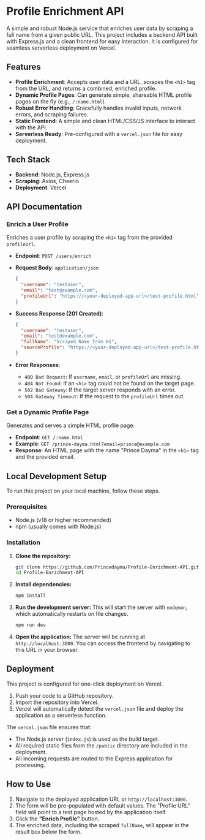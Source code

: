 # Profile Enrichment API

A simple and robust Node.js service that enriches user data by scraping a full name from a given public URL. This project includes a backend API built with Express.js and a clean frontend for easy interaction. It is configured for seamless serverless deployment on Vercel.

## Features

- **Profile Enrichment**: Accepts user data and a URL, scrapes the `<h1>` tag from the URL, and returns a combined, enriched profile.
- **Dynamic Profile Pages**: Can generate simple, shareable HTML profile pages on the fly (e.g., `/:name.html`).
- **Robust Error Handling**: Gracefully handles invalid inputs, network errors, and scraping failures.
- **Static Frontend**: A simple and clean HTML/CSS/JS interface to interact with the API.
- **Serverless Ready**: Pre-configured with a `vercel.json` file for easy deployment.

## Tech Stack

- **Backend**: Node.js, Express.js
- **Scraping**: Axios, Cheerio
- **Deployment**: Vercel

## API Documentation

### Enrich a User Profile

Enriches a user profile by scraping the `<h1>` tag from the provided `profileUrl`.

- **Endpoint**: `POST /users/enrich`
- **Request Body**: `application/json`

  ```json
  {
    "username": "testuser",
    "email": "test@example.com",
    "profileUrl": "https://<your-deployed-app-url>/test-profile.html"
  }
  ```

- **Success Response (201 Created)**:

  ```json
  {
    "username": "testuser",
    "email": "test@example.com",
    "fullName": "Scraped Name from H1",
    "sourceProfile": "https://<your-deployed-app-url>/test-profile.html"
  }
  ```

- **Error Responses**:
  - `400 Bad Request`: If `username`, `email`, or `profileUrl` are missing.
  - `404 Not Found`: If an `<h1>` tag could not be found on the target page.
  - `502 Bad Gateway`: If the target server responds with an error.
  - `504 Gateway Timeout`: If the request to the `profileUrl` times out.

### Get a Dynamic Profile Page

Generates and serves a simple HTML profile page.

- **Endpoint**: `GET /:name.html`
- **Example**: `GET /prince-dayma.html?email=prince@example.com`
- **Response**: An HTML page with the name "Prince Dayma" in the `<h1>` tag and the provided email.

## Local Development Setup

To run this project on your local machine, follow these steps.

### Prerequisites

- Node.js (v18 or higher recommended)
- npm (usually comes with Node.js)

### Installation

1.  **Clone the repository:**
    ```sh
    git clone https://github.com/Princedayma/Profile-Enrichment-API.git
    cd Profile-Enrichment-API
    ```

2.  **Install dependencies:**
    ```sh
    npm install
    ```

3.  **Run the development server:**
    This will start the server with `nodemon`, which automatically restarts on file changes.
    ```sh
    npm run dev
    ```

4.  **Open the application:**
    The server will be running at `http://localhost:3000`. You can access the frontend by navigating to this URL in your browser.

## Deployment

This project is configured for one-click deployment on Vercel.

1.  Push your code to a GitHub repository.
2.  Import the repository into Vercel.
3.  Vercel will automatically detect the `vercel.json` file and deploy the application as a serverless function.

The `vercel.json` file ensures that:
- The Node.js server (`index.js`) is used as the build target.
- All required static files from the `/public` directory are included in the deployment.
- All incoming requests are routed to the Express application for processing.

## How to Use

1.  Navigate to the deployed application URL or `http://localhost:3000`.
2.  The form will be pre-populated with default values. The "Profile URL" field will point to a test page hosted by the application itself.
3.  Click the **"Enrich Profile"** button.
4.  The enriched data, including the scraped `fullName`, will appear in the result box below the form.
